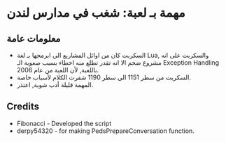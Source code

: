 # مهمة بـ لعبة: شغب في مدارس لندن

## معلومات عامة
* السكربت كان من اوائل المشاريع الي ابرمجها بـ لغة Lua, والسكربت على انه مشروع ضخم الا انه تقدر تطلع منه اخطاء بسبب صعوبة الـ Exception Handling باللعبة, لأن اللعبة من عام 2006.
* السكربت من سطر 1151 الى سطر 1190 شفرت الكلام لأسباب خاصة.
* المهمة قليلة أدب شوية, اعتذر.
## Credits
* Fibonacci - Developed the script
* derpy54320 - for making PedsPrepareConversation function.
